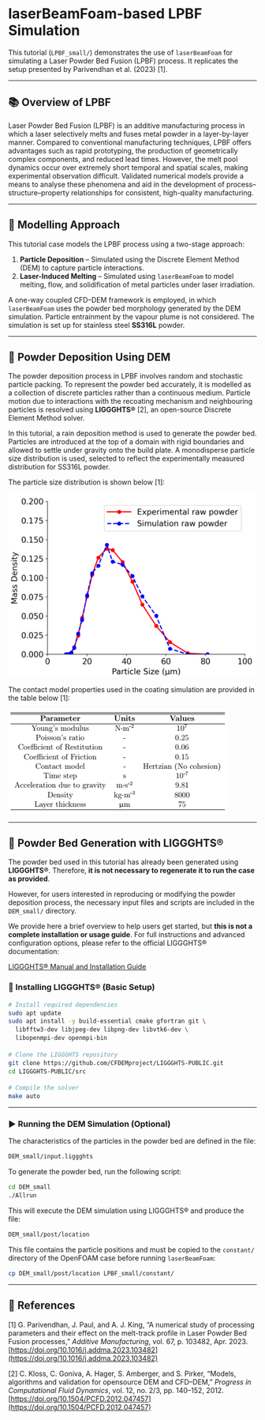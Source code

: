 
# laserBeamFoam-based LPBF Simulation

This tutorial (`LPBF_small/`) demonstrates the use of `laserBeamFoam` for
simulating a Laser Powder Bed Fusion (LPBF) process. It replicates the setup
presented by Parivendhan et al. (2023) [1].

---

## 📚 Overview of LPBF

Laser Powder Bed Fusion (LPBF) is an additive manufacturing process in which a
laser selectively melts and fuses metal powder in a layer-by-layer manner.
Compared to conventional manufacturing techniques, LPBF offers advantages
such as rapid prototyping, the production of geometrically complex components,
and reduced lead times. However, the melt pool dynamics occur over extremely
short temporal and spatial scales, making experimental observation difficult.
Validated numerical models provide a means to analyse these phenomena and aid
in the development of process–structure–property relationships for consistent,
high-quality manufacturing.

---

## 🧩 Modelling Approach

This tutorial case models the LPBF process using a two-stage approach:

1. **Particle Deposition** – Simulated using the Discrete Element Method (DEM)
to capture particle interactions.
2. **Laser-Induced Melting** – Simulated using `laserBeamFoam` to model
melting, flow, and solidification of metal particles under laser irradiation.

A one-way coupled CFD–DEM framework is employed, in which `laserBeamFoam` uses
the powder bed morphology generated by the DEM simulation. Particle
entrainment by the vapour plume is not considered. The simulation is set up
for stainless steel **SS316L** powder.

---

## 🔹 Powder Deposition Using DEM

The powder deposition process in LPBF involves random and stochastic particle
packing. To represent the powder bed accurately, it is modelled as a
collection of discrete particles rather than a continuous medium. Particle
motion due to interactions with the recoating mechanism and neighbouring
particles is resolved using **LIGGGHTS®** [2], an open-source Discrete Element
Method solver.

In this tutorial, a rain deposition method is used to generate the powder bed.
Particles are introduced at the top of a domain with rigid boundaries and
allowed to settle under gravity onto the build plate. A monodisperse particle
size distribution is used, selected to reflect the experimentally measured
distribution for SS316L powder.

The particle size distribution is shown below [1]:

![Particle Size Distribution](media/PSD.PNG)

The contact model properties used in the coating simulation are provided in
the table below [1]:

![Contact Model Parameters](media/ContactParameters.PNG)

---

## 🧱 Powder Bed Generation with LIGGGHTS®

The powder bed used in this tutorial has already been generated
using **LIGGGHTS®**. Therefore, **it is not necessary to regenerate it to
run the case as provided**.

However, for users interested in reproducing or modifying the powder
deposition process, the necessary input files and scripts are included in the
`DEM_small/` directory.

We provide here a brief overview to help users get started, but **this is not
a complete installation or usage guide**. For full instructions and advanced
configuration options, please refer to the official LIGGGHTS® documentation:

[LIGGGHTS® Manual and Installation Guide](https://www.cfdem.com/media/DEM/docu/Manual.html)

### 🔧 Installing LIGGGHTS® (Basic Setup)

```bash
# Install required dependencies
sudo apt update
sudo apt install -y build-essential cmake gfortran git \
  libfftw3-dev libjpeg-dev libpng-dev libvtk6-dev \
  libopenmpi-dev openmpi-bin
  
# Clone the LIGGGHTS repository
git clone https://github.com/CFDEMproject/LIGGGHTS-PUBLIC.git
cd LIGGGHTS-PUBLIC/src

# Compile the solver
make auto
```

---

### ▶️ Running the DEM Simulation (Optional)

The characteristics of the particles in the powder bed are defined in the file:

```bash
DEM_small/input.liggghts
```

To generate the powder bed, run the following script:

```bash
cd DEM_small
./Allrun
```

This will execute the DEM simulation using LIGGGHTS® and produce the file:

```bash
DEM_small/post/location
```

This file contains the particle positions and must be copied to the `constant/`
directory of the OpenFOAM case before running `laserBeamFoam`:

```bash
cp DEM_small/post/location LPBF_small/constant/
```

---

## 📖 References

[1] G. Parivendhan, J. Paul, and A. J. King, “A numerical study of processing
parameters and their effect on the melt-track profile in Laser Powder Bed
Fusion processes,” *Additive Manufacturing*, vol. 67, p. 103482, Apr. 2023.
[https://doi.org/10.1016/j.addma.2023.103482](https://doi.org/10.1016/j.addma.2023.103482)

[2] C. Kloss, C. Goniva, A. Hager, S. Amberger, and S. Pirker, “Models,
algorithms and validation for opensource DEM and CFD–DEM,” *Progress in
Computational Fluid Dynamics*, vol. 12, no. 2/3, pp. 140–152, 2012.
 [https://doi.org/10.1504/PCFD.2012.047457](https://doi.org/10.1504/PCFD.2012.047457)
